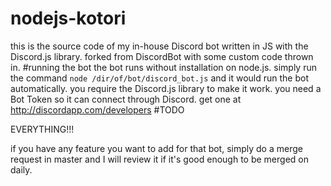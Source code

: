 # nodejs-kotori
this is the source code of my in-house Discord bot written in JS with the Discord.js library.
forked from DiscordBot with some custom code thrown in.
#running the bot
the bot runs without installation on node.js. simply run the command ``node /dir/of/bot/discord_bot.js`` and it would run the bot automatically. you require the Discord.js library to make it work.
you need a Bot Token so it can connect through Discord. get one at http://discordapp.com/developers
#TODO

EVERYTHING!!!

if you have any feature you want to add for that bot, simply do a merge request in master and I will review it if it's good enough to be merged on daily.
